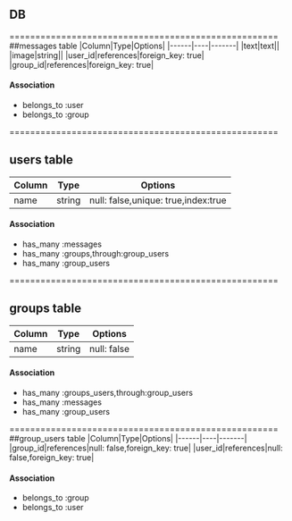 ## DB
====================================================
##messages table
|Column|Type|Options|
|------|----|-------|
|text|text||
|image|string||
|user_id|references|foreign_key: true|
|group_id|references|foreign_key: true|

#### Association
- belongs_to :user
- belongs_to :group

====================================================
## users table
|Column|Type|Options|
|------|----|-------|
|name|string|null: false,unique: true,index:true|

#### Association

- has_many :messages
- has_many :groups,through:group_users
- has_many :group_users

====================================================
## groups table
|Column|Type|Options|
|------|----|-------|
|name|string|null: false|

#### Association

- has_many :groups_users,through:group_users
- has_many :messages
- has_many :group_users

====================================================
##group_users table
|Column|Type|Options|
|------|----|-------|
|group_id|references|null: false,foreign_key: true|
|user_id|references|null: false,foreign_key: true|

#### Association
- belongs_to :group
- belongs_to :user
